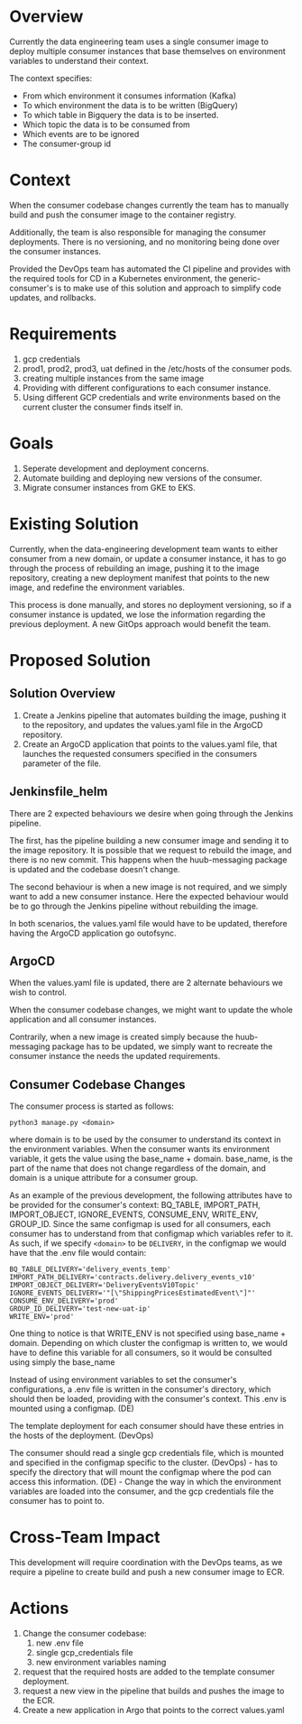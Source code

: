 # Overview

Currently the data engineering team uses a single consumer image to deploy multiple consumer instances that base themselves on environment variables to understand their context.  

The context specifies: 
- From which environment it consumes information (Kafka)
- To which environment the data is to be written (BigQuery)
- To which table in Bigquery the data is to be inserted.
- Which topic the data is to be consumed from
- Which events are to be ignored
- The consumer-group id

# Context

When the consumer codebase changes currently the team has to manually build and push the consumer image to the container registry. 

Additionally, the team is also responsible for managing the consumer deployments. There is no versioning, and no monitoring being done over the consumer instances.

Provided the DevOps team has automated the CI pipeline and provides with the required tools for CD in a Kubernetes environment, the generic-consumer's is to make use of this solution and approach to simplify code updates, and rollbacks.

# Requirements

1. gcp credentials
2. prod1, prod2, prod3, uat defined in the /etc/hosts of the consumer pods.
3. creating multiple instances from the same image
4. Providing with different configurations to each consumer instance.
5. Using different GCP credentials and write environments based on the current cluster the consumer finds itself in.

# Goals

1. Seperate development and deployment concerns.
2. Automate building and deploying new versions of the consumer. 
3. Migrate consumer instances from GKE to EKS.

# Existing Solution

Currently, when the data-engineering development team wants to either consumer from a new domain, or update a consumer instance, it has to go through the process of rebuilding an image, pushing it to the image repository, creating a new deployment manifest that points to the new image, and redefine the environment variables. 

This process is done manually, and stores no deployment versioning, so if a consumer instance is updated, we lose the information regarding the previous deployment. A new GitOps approach would benefit the team.

# Proposed Solution

## Solution Overview
1. Create a Jenkins pipeline that automates building the image, pushing it to the repository, and updates the values.yaml file in the ArgoCD repository. 
2. Create an ArgoCD application that points to the values.yaml file, that launches the requested consumers specified in the consumers parameter of the file.

## Jenkinsfile_helm

There are 2 expected behaviours we desire when going through the Jenkins pipeline.

The first, has the pipeline building a new consumer image and sending it to the image repository. It is possible that we request to rebuild the image, and there is no new commit. This happens when the huub-messaging package is updated and the codebase doesn't change.

The second behaviour is when a new image is not required, and we simply want to add a new consumer instance. Here the expected behaviour would be to go through the Jenkins pipeline without rebuilding the image.

In both scenarios, the values.yaml file would have to be updated, therefore having the ArgoCD application go outofsync.

## ArgoCD

When the values.yaml file is updated, there are 2 alternate behaviours we wish to control. 

When the consumer codebase changes, we might want to update the whole application and all consumer instances. 

Contrarily, when a new image is created simply because the huub-messaging package has to be updated, we simply want to recreate the consumer instance the needs the updated requirements.

## Consumer Codebase Changes

The consumer process is started as follows: 
```
python3 manage.py <domain>
```
where domain is to be used by the consumer to understand its context in the environment variables.
When the consumer wants its environment variable, it gets the value using the base_name + domain. base_name, is the part of the name that does not change regardless of the domain, and domain is a unique attribute for a consumer group.

As an example of the previous development, the following attributes have to be provided for the consumer's context: BQ_TABLE, IMPORT_PATH, IMPORT_OBJECT, IGNORE_EVENTS, CONSUME_ENV, WRITE_ENV, GROUP_ID.
Since the same configmap is used for all consumers, each consumer has to understand from that configmap which variables refer to it. As such, if we specify `<domain>` to be `DELIVERY`, in the configmap we would have that the .env file would contain: 
```
BQ_TABLE_DELIVERY='delivery_events_temp'
IMPORT_PATH_DELIVERY='contracts.delivery.delivery_events_v10'
IMPORT_OBJECT_DELIVERY='DeliveryEventsV10Topic'
IGNORE_EVENTS_DELIVERY='"[\"ShippingPricesEstimatedEvent\"]"'
CONSUME_ENV_DELIVERY='prod'
GROUP_ID_DELIVERY='test-new-uat-ip'
WRITE_ENV='prod'
```
One thing to notice is that WRITE_ENV is not specified using base_name + domain. Depending on which cluster the configmap is written to, we would have to define this variable for all consumers, so it would be consulted using simply the base_name

Instead of using environment variables to set the consumer's configurations, a .env file is written in the consumer's directory, which should then be loaded, providing with the consumer's context. This .env is mounted using a configmap. (DE)

The template deployment for each consumer should have these entries in the hosts of the deployment. (DevOps)

The consumer should read a single gcp credentials file, which is mounted and specified in the configmap specific to the cluster. (DevOps) - has to specify the directory that will mount the configmap where the pod can access this information.
(DE) - Change the way in which the environment variables are loaded into the consumer, and the gcp credentials file the consumer has to point to. 


# Cross-Team Impact

This development will require coordination with the DevOps teams, as we require a pipeline to create build and push a new consumer image to ECR.

 # Actions
 
 1. Change the consumer codebase: 
	 1. new .env file
	 2. single gcp_credentials file
	 3. new environment variables naming
 2.  request that the required hosts are added to the template consumer deployment.
 3. request a new view in the pipeline that builds and pushes the image to the ECR.
 4. Create a new application in Argo that points to the correct values.yaml